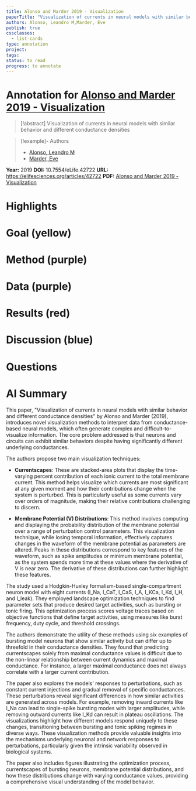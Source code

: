 ```yaml
---
title: Alonso and Marder 2019 - Visualization
paperTitle: "Visualization of currents in neural models with similar behavior and different conductance densities"
authors: Alonso, Leandro M,Marder, Eve
publish: true
cssclasses:
  - list-cards
type: annotation
project:
tags:
status: to read
progress: to annotate
---
```

# Annotation for [Alonso and Marder 2019 - Visualization](Papers/References/Alonso%20and%20Marder%202019%20-%20Visualization)

> [!abstract] Visualization of currents in neural models with similar behavior and different conductance densities

> [!example]- Authors
> - [Alonso, Leandro M](Alonso%2C%20Leandro%20M)
> - [Marder, Eve](Marder%2C%20Eve)

**Year:** 2019
**DOI:** 10.7554/eLife.42722
**URL:** https://elifesciences.org/articles/42722
**PDF:** [Alonso and Marder 2019 - Visualization](Papers/PDFs/Alonso%20and%20Marder%202019%20-%20Visualization%20of%20currents%20in%20neural%20models%20with%20similar%20behavior%20and%20different%20conductance%20densities.pdf)

# Highlights


# Goal (yellow)


# Method (purple)


# Data (purple)


# Results (red)


# Discussion (blue)


# Questions


# AI Summary
This paper, "Visualization of currents in neural models with similar behavior and different conductance densities" by Alonso and Marder (2019), introduces novel visualization methods to interpret data from conductance-based neural models, which often generate complex and difficult-to-visualize information. The core problem addressed is that neurons and circuits can exhibit similar behaviors despite having significantly different underlying conductances.

The authors propose two main visualization techniques:

- **Currentscapes**: These are stacked-area plots that display the time-varying percent contribution of each ionic current to the total membrane current. This method helps visualize which currents are most significant at any given moment and how their contributions change when the system is perturbed. This is particularly useful as some currents vary over orders of magnitude, making their relative contributions challenging to discern.
    
- **Membrane Potential (V) Distributions**: This method involves computing and displaying the probability distribution of the membrane potential over a range of perturbation control parameters. This visualization technique, while losing temporal information, effectively captures changes in the waveform of the membrane potential as parameters are altered. Peaks in these distributions correspond to key features of the waveform, such as spike amplitudes or minimum membrane potential, as the system spends more time at these values where the derivative of V is near zero. The derivative of these distributions can further highlight these features.
    

The study used a Hodgkin-Huxley formalism-based single-compartment neuron model with eight currents (I_Na, I_CaT, I_CaS, I_A, I_KCa, I_Kd, I_H, and I_leak). They employed landscape optimization techniques to find parameter sets that produce desired target activities, such as bursting or tonic firing. This optimization process scores voltage traces based on objective functions that define target activities, using measures like burst frequency, duty cycle, and threshold crossings.

The authors demonstrate the utility of these methods using six examples of bursting model neurons that show similar activity but can differ up to threefold in their conductance densities. They found that predicting currentscapes solely from maximal conductance values is difficult due to the non-linear relationship between current dynamics and maximal conductance. For instance, a larger maximal conductance does not always correlate with a larger current contribution.

The paper also explores the models' responses to perturbations, such as constant current injections and gradual removal of specific conductances. These perturbations reveal significant differences in how similar activities are generated across models. For example, removing inward currents like I_Na can lead to single-spike bursting modes with larger amplitudes, while removing outward currents like I_Kd can result in plateau oscillations. The visualizations highlight how different models respond uniquely to these changes, transitioning between bursting and tonic spiking regimes in diverse ways. These visualization methods provide valuable insights into the mechanisms underlying neuronal and network responses to perturbations, particularly given the intrinsic variability observed in biological systems.

The paper also includes figures illustrating the optimization process, currentscapes of bursting neurons, membrane potential distributions, and how these distributions change with varying conductance values, providing a comprehensive visual understanding of the model behavior.